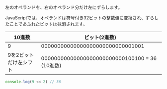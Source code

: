 <!--
label: <<
description: 左シフト演算子
link: https://developer.mozilla.org/ja/docs/Web/JavaScript/Reference/Operators/Left_shift
-->

左のオペランドを、右のオペランド分だけ左にずらします。

JavaScriptでは、オペランドは符号付き32ビットの整数値に変換され、ずらしたことであふれたビットは抹消されます。

| 10進数               | ビット(2進数)                                  |
|---------------------|-----------------------------------------------|
| 9                   | 00000000000000000000000000001001              |
| 9を2ビットだけ左シフト | 00000000000000000000000000100100 = 36 (10進数) |

```typescript
console.log(9 << 2) // 36
```
